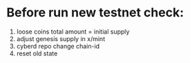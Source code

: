 # Before run new testnet check:

1. loose coins total amount  = initial supply
2. adjust genesis supply in x/mint
3. cyberd repo change chain-id
4. reset old state
